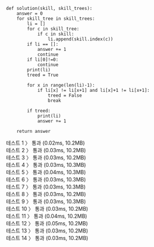 ```
def solution(skill, skill_trees):
    answer = 0
    for skill_tree in skill_trees:
        li = []
        for c in skill_tree:
            if c in skill:
                li.append(skill.index(c))
        if li == []:
            answer += 1
            continue
        if li[0]!=0:
            continue
        print(li)
        treed = True
        
        for x in range(len(li)-1):
            if li[x] != li[x+1] and li[x]+1 != li[x+1]:
                treed = False
                break

        if treed:
            print(li)
            answer += 1

    return answer
```

테스트 1 〉	통과 (0.02ms, 10.2MB)<br>
테스트 2 〉	통과 (0.03ms, 10.2MB)<br>
테스트 3 〉	통과 (0.03ms, 10.2MB)<br>
테스트 4 〉	통과 (0.03ms, 10.3MB)<br>
테스트 5 〉	통과 (0.04ms, 10.3MB)<br>
테스트 6 〉	통과 (0.03ms, 10.3MB)<br>
테스트 7 〉	통과 (0.03ms, 10.3MB)<br>
테스트 8 〉	통과 (0.03ms, 10.2MB)<br>
테스트 9 〉	통과 (0.03ms, 10.3MB)<br>
테스트 10 〉	통과 (0.03ms, 10.2MB)<br>
테스트 11 〉	통과 (0.04ms, 10.2MB)<br>
테스트 12 〉	통과 (0.05ms, 10.2MB)<br>
테스트 13 〉	통과 (0.03ms, 10.2MB)<br>
테스트 14 〉	통과 (0.03ms, 10.2MB)<br>
